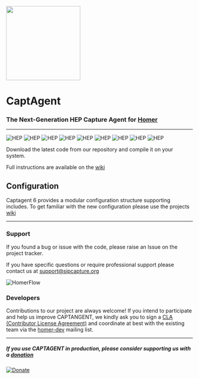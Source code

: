 <!-- ![](http://i.imgur.com/3kEIR.png) -->
<img src="http://i.imgur.com/3kEIR.png" width=200 />

CaptAgent
=========

### The Next-Generation HEP Capture Agent for [Homer](https://github.com/sipcapture/homer)
-------------

![HEP](https://img.shields.io/badge/proto-hep_eep-blue.svg)
![HEP](https://img.shields.io/badge/proto-sip-brightgreen.svg)
![HEP](https://img.shields.io/badge/proto-rtcp-brightgreen.svg)
![HEP](https://img.shields.io/badge/proto-rtcp_xr-brightgreen.svg)
![HEP](https://img.shields.io/badge/proto-rtp_stats-brightgreen.svg)
![HEP](https://img.shields.io/badge/proto-ss7_isup-brightgreen.svg)
![HEP](https://img.shields.io/badge/proto-epan-orange.svg)
![HEP](https://img.shields.io/badge/proto-diameter-orange.svg)
![HEP](https://img.shields.io/badge/text-tls_rsa-orange.svg)

Download the latest code from our repository and compile it on your system.

Full instructions are available on the [wiki](https://github.com/sipcapture/captagent/wiki/Installation)

## Configuration

Captagent 6 provides a modular configuration structure supporting includes.
To get familiar with the new configuration please use the projects [wiki](https://github.com/sipcapture/captagent/wiki)


-------------

### Support
If you found a bug or issue with the code, please raise an Issue on the project tracker.

If you have specific questions or require professional support please contact us at support@sipcapture.org

![HomerFlow](http://i.imgur.com/U7UBI.png)


### Developers
Contributions to our project are always welcome! If you intend to participate and help us improve CAPTANGENT, we kindly ask you to sign a [CLA (Contributor License Agreement)](http://cla.qxip.net) and coordinate at best with the existing team via the [homer-dev](http://groups.google.com/group/homer-dev) mailing list.


----------

##### If you use CAPTAGENT in production, please consider supporting us with a [donation](https://www.paypal.com/cgi-bin/webscr?cmd=_donations&business=donation%40sipcapture%2eorg&lc=US&item_name=SIPCAPTURE&no_note=0&currency_code=EUR&bn=PP%2dDonationsBF%3abtn_donateCC_LG%2egif%3aNonHostedGuest)

[![Donate](https://www.paypalobjects.com/en_US/i/btn/btn_donateCC_LG.gif)](https://www.paypal.com/cgi-bin/webscr?cmd=_donations&business=donation%40sipcapture%2eorg&lc=US&item_name=SIPCAPTURE&no_note=0&currency_code=EUR&bn=PP%2dDonationsBF%3abtn_donateCC_LG%2egif%3aNonHostedGuest)
